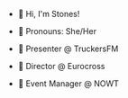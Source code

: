 - 👋 Hi, I'm Stones!
- 👩 Pronouns: She/Her

- 🎤 Presenter @ TruckersFM
- 🚢 Director @ Eurocross
- 🚛 Event Manager @ NOWT

<!--
**Stones8000/Stones8000** is a ✨ _special_ ✨ repository because its `README.md` (this file) appears on your GitHub profile.

Here are some ideas to get you started:

- 🔭 I’m currently working on ...
- 🌱 I’m currently learning ...
- 👯 I’m looking to collaborate on ...
- 🤔 I’m looking for help with ...
- 💬 Ask me about ...
- 📫 How to reach me: ...
- 😄 Pronouns: ...
- ⚡ Fun fact: ...
-->
